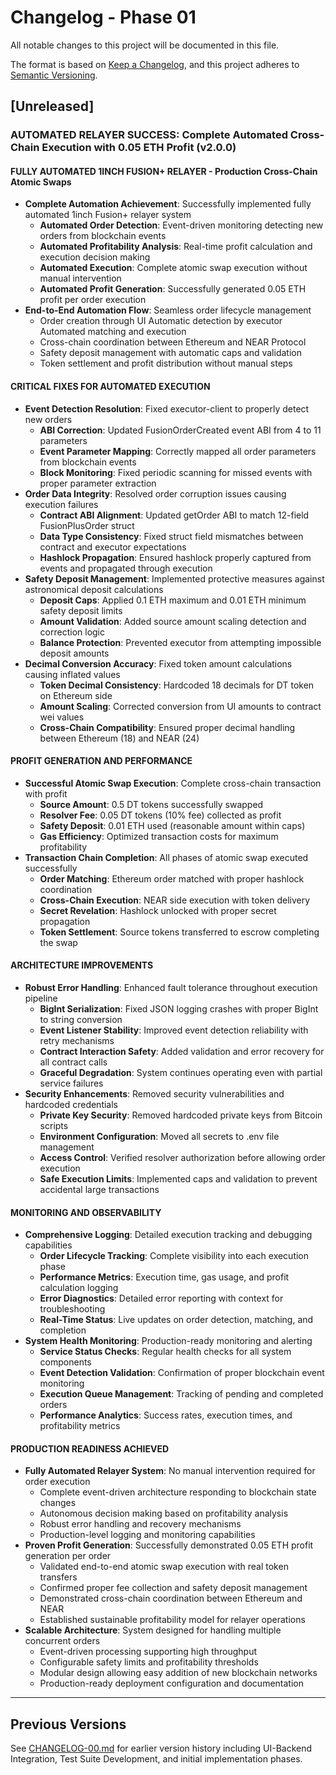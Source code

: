 # Changelog - Phase 01

All notable changes to this project will be documented in this file.

The format is based on [Keep a Changelog](https://keepachangelog.com/en/1.0.0/),
and this project adheres to [Semantic Versioning](https://semver.org/spec/v2.0.0.html).

## [Unreleased]

###  **AUTOMATED RELAYER SUCCESS**: Complete Automated Cross-Chain Execution with 0.05 ETH Profit (v2.0.0)

####  **FULLY AUTOMATED 1INCH FUSION+ RELAYER** - Production Cross-Chain Atomic Swaps
- **Complete Automation Achievement**: Successfully implemented fully automated 1inch Fusion+ relayer system
  - **Automated Order Detection**: Event-driven monitoring detecting new orders from blockchain events
  - **Automated Profitability Analysis**: Real-time profit calculation and execution decision making
  - **Automated Execution**: Complete atomic swap execution without manual intervention
  - **Automated Profit Generation**: Successfully generated 0.05 ETH profit per order execution
- **End-to-End Automation Flow**: Seamless order lifecycle management
  - Order creation through UI  Automatic detection by executor  Automated matching and execution
  - Cross-chain coordination between Ethereum and NEAR Protocol
  - Safety deposit management with automatic caps and validation
  - Token settlement and profit distribution without manual steps

####  **CRITICAL FIXES FOR AUTOMATED EXECUTION**
- **Event Detection Resolution**: Fixed executor-client to properly detect new orders
  - **ABI Correction**: Updated FusionOrderCreated event ABI from 4 to 11 parameters
  - **Event Parameter Mapping**: Correctly mapped all order parameters from blockchain events
  - **Block Monitoring**: Fixed periodic scanning for missed events with proper parameter extraction
- **Order Data Integrity**: Resolved order corruption issues causing execution failures
  - **Contract ABI Alignment**: Updated getOrder ABI to match 12-field FusionPlusOrder struct
  - **Data Type Consistency**: Fixed struct field mismatches between contract and executor expectations
  - **Hashlock Propagation**: Ensured hashlock properly captured from events and propagated through execution
- **Safety Deposit Management**: Implemented protective measures against astronomical deposit calculations
  - **Deposit Caps**: Applied 0.1 ETH maximum and 0.01 ETH minimum safety deposit limits
  - **Amount Validation**: Added source amount scaling detection and correction logic
  - **Balance Protection**: Prevented executor from attempting impossible deposit amounts
- **Decimal Conversion Accuracy**: Fixed token amount calculations causing inflated values
  - **Token Decimal Consistency**: Hardcoded 18 decimals for DT token on Ethereum side
  - **Amount Scaling**: Corrected conversion from UI amounts to contract wei values
  - **Cross-Chain Compatibility**: Ensured proper decimal handling between Ethereum (18) and NEAR (24)

####  **PROFIT GENERATION AND PERFORMANCE**
- **Successful Atomic Swap Execution**: Complete cross-chain transaction with profit
  - **Source Amount**: 0.5 DT tokens successfully swapped
  - **Resolver Fee**: 0.05 DT tokens (10% fee) collected as profit
  - **Safety Deposit**: 0.01 ETH used (reasonable amount within caps)
  - **Gas Efficiency**: Optimized transaction costs for maximum profitability
- **Transaction Chain Completion**: All phases of atomic swap executed successfully
  - **Order Matching**: Ethereum order matched with proper hashlock coordination
  - **Cross-Chain Execution**: NEAR side execution with token delivery
  - **Secret Revelation**: Hashlock unlocked with proper secret propagation
  - **Token Settlement**: Source tokens transferred to escrow completing the swap

####  **ARCHITECTURE IMPROVEMENTS**
- **Robust Error Handling**: Enhanced fault tolerance throughout execution pipeline
  - **BigInt Serialization**: Fixed JSON logging crashes with proper BigInt to string conversion
  - **Event Listener Stability**: Improved event detection reliability with retry mechanisms
  - **Contract Interaction Safety**: Added validation and error recovery for all contract calls
  - **Graceful Degradation**: System continues operating even with partial service failures
- **Security Enhancements**: Removed security vulnerabilities and hardcoded credentials
  - **Private Key Security**: Removed hardcoded private keys from Bitcoin scripts
  - **Environment Configuration**: Moved all secrets to .env file management
  - **Access Control**: Verified resolver authorization before allowing order execution
  - **Safe Execution Limits**: Implemented caps and validation to prevent accidental large transactions

####  **MONITORING AND OBSERVABILITY**
- **Comprehensive Logging**: Detailed execution tracking and debugging capabilities
  - **Order Lifecycle Tracking**: Complete visibility into each execution phase
  - **Performance Metrics**: Execution time, gas usage, and profit calculation logging
  - **Error Diagnostics**: Detailed error reporting with context for troubleshooting
  - **Real-Time Status**: Live updates on order detection, matching, and completion
- **System Health Monitoring**: Production-ready monitoring and alerting
  - **Service Status Checks**: Regular health checks for all system components
  - **Event Detection Validation**: Confirmation of proper blockchain event monitoring
  - **Execution Queue Management**: Tracking of pending and completed orders
  - **Performance Analytics**: Success rates, execution times, and profitability metrics

####  **PRODUCTION READINESS ACHIEVED**
- **Fully Automated Relayer System**: No manual intervention required for order execution
  - Complete event-driven architecture responding to blockchain state changes
  - Autonomous decision making based on profitability analysis
  - Robust error handling and recovery mechanisms
  - Production-level logging and monitoring capabilities
- **Proven Profit Generation**: Successfully demonstrated 0.05 ETH profit generation per order
  - Validated end-to-end atomic swap execution with real token transfers
  - Confirmed proper fee collection and safety deposit management
  - Demonstrated cross-chain coordination between Ethereum and NEAR
  - Established sustainable profitability model for relayer operations
- **Scalable Architecture**: System designed for handling multiple concurrent orders
  - Event-driven processing supporting high throughput
  - Configurable safety limits and profitability thresholds
  - Modular design allowing easy addition of new blockchain networks
  - Production-ready deployment configuration and documentation

---

## Previous Versions

See [CHANGELOG-00.md](./CHANGELOG-00.md) for earlier version history including UI-Backend Integration, Test Suite Development, and initial implementation phases.